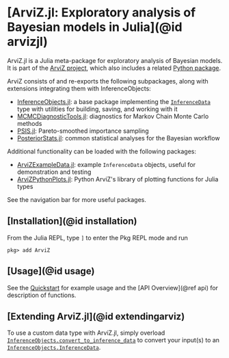 # [ArviZ.jl: Exploratory analysis of Bayesian models in Julia](@id arvizjl)

ArviZ.jl is a Julia meta-package for exploratory analysis of Bayesian models.
It is part of the [ArviZ project](https://www.arviz.org/), which also includes a related [Python package](https://python.arviz.org/).

ArviZ consists of and re-exports the following subpackages, along with extensions integrating them with InferenceObjects:
- [InferenceObjects.jl](https://julia.arviz.org/InferenceObjects/): a base package implementing the [`InferenceData`](@ref) type with utilities for building, saving, and working with it
- [MCMCDiagnosticTools.jl](https://julia.arviz.org/MCMCDiagnosticTools/): diagnostics for Markov Chain Monte Carlo methods
- [PSIS.jl](https://julia.arviz.org/PSIS/): Pareto-smoothed importance sampling
- [PosteriorStats.jl](https://julia.arviz.org/PosteriorStats/): common statistical analyses for the Bayesian workflow

Additional functionality can be loaded with the following packages:
- [ArviZExampleData.jl](https://julia.arviz.org/ArviZExampleData/): example `InferenceData` objects, useful for demonstration and testing
- [ArviZPythonPlots.jl](https://julia.arviz.org/ArviZPythonPlots/): Python ArviZ's library of plotting functions for Julia types

See the navigation bar for more useful packages.

## [Installation](@id installation)

From the Julia REPL, type `]` to enter the Pkg REPL mode and run

```
pkg> add ArviZ
```

## [Usage](@id usage)

See the [Quickstart](./quickstart) for example usage and the [API Overview](@ref api) for description of functions.

## [Extending ArviZ.jl](@id extendingarviz)

To use a custom data type with ArviZ.jl, simply overload [`InferenceObjects.convert_to_inference_data`](@ref) to convert your input(s) to an [`InferenceObjects.InferenceData`](@ref).
